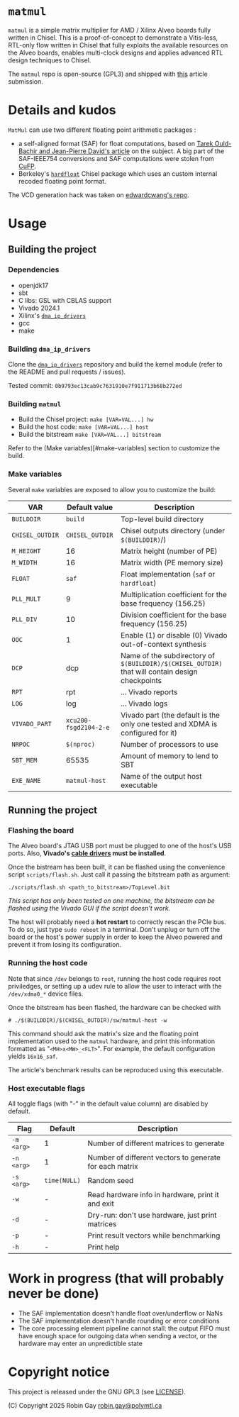 # `matmul`

`matmul` is a simple matrix multiplier for AMD / Xilinx Alveo boards
fully written in Chisel. This is a proof-of-concept to demonstrate a
Vitis-less, RTL-only flow written in Chisel that fully exploits the
available resources on the Alveo boards, enables multi-clock designs
and applies advanced RTL design techniques to Chisel.

The `matmul` repo is open-source (GPL3) and shipped with
[this](link_to_be_added) article submission.

# Details and kudos

`MatMul` can use two different floating point arithmetic packages :
- a self-aligned format (SAF) for float computations, based on [Tarek Ould-Bachir and
  Jean-Pierre David's article](https://doi.org/10.1145/2457443.2457444) on the
  subject. A big part of the SAF-IEEE754 conversions and SAF computations were
  stolen from [CuFP](https://github.com/FahimeHajizadeh/Custom-Float-HLS.git).
- Berkeley's [`hardfloat`](https://github.com/ucb-bar/berkeley-hardfloat)
  Chisel package which uses an custom internal recoded floating point format.

The VCD generation hack was taken on [edwardcwang's
repo](https://github.com/edwardcwang/decoupled-serializer).

# Usage
## Building the project
### Dependencies
- openjdk17
- sbt
- C libs: GSL with CBLAS support
- Vivado 2024.1
- Xilinx's [`dma_ip_drivers`](https://github.com/Xilinx/dma_ip_drivers.git)
- gcc
- make

### Building `dma_ip_drivers`
Clone the
[`dma_ip_drivers`](https://github.com/Xilinx/dma_ip_drivers.git)
repository and build the kernel module (refer to the README and pull
requests / issues).

Tested commit: `0b9793ec13cab9c7631910e7f911713b68b272ed`

### Building `matmul`
- Build the Chisel project:
`make [VAR=VAL...] hw`
- Build the host code:
`make [VAR=VAL...] host`
- Build the bitstream
`make [VAR=VAL...] bitstream`

Refer to the (Make variables)[#make-variables] section to customize
the build.

### Make variables
Several `make` variables are exposed to allow you to customize the
build:

| VAR             | Default value         | Description                                                                                     |
|-----------------|-----------------------|-------------------------------------------------------------------------------------------------|
| `BUILDDIR`      | `build`               | Top-level build directory                                                                       |
| `CHISEL_OUTDIR` | `CHISEL_OUTDIR`       | Chisel outputs directory (under `$(BUILDDIR)`/)                                                 |
| `M_HEIGHT`      | 16                    | Matrix height (number of PE)                                                                    |
| `M_WIDTH`       | 16                    | Matrix width (PE memory size)                                                                   |
| `FLOAT`         | `saf`                 | Float implementation (`saf` or `hardfloat`)                                                     |
| `PLL_MULT`      | 9                     | Multiplication coefficient for the base frequency (156.25)                                      |
| `PLL_DIV`       | 10                    | Division coefficient for the base frequency (156.25)                                            |
| `OOC`           | 1                     | Enable (1) or disable (0) Vivado out-of-context synthesis                                       |
| `DCP`           | dcp                   | Name of the subdirectory of `$(BUILDDIR)/$(CHISEL_OUTDIR)` that will contain design checkpoints |
| `RPT`           | rpt                   | ... Vivado reports                                                                              |
| `LOG`           | log                   | ... Vivado logs                                                                                 |
| `VIVADO_PART`   | `xcu200-fsgd2104-2-e` | Vivado part (the default is the only one tested and XDMA is configured for it)                  |
| `NRPOC`         | `$(nproc)`            | Number of processors to use                                                                     |
| `SBT_MEM`       | 65535                 | Amount of memory to lend to SBT                                                                 |
| `EXE_NAME`      | `matmul-host`         | Name of the output host executable                                                              |


## Running the project
### Flashing the board
The Alveo board's JTAG USB port must be plugged to one of the host's
USB ports. Also, __Vivado's [cable drivers](
https://docs.amd.com/r/en-US/ug973-vivado-release-notes-install-license/Installing-Cable-Drivers
) must be installed__.

Once the bistream has been built, it can be flashed using the
convenience script `scripts/flash.sh`. Just call it passing the
bitstream path as argument:
```
./scripts/flash.sh <path_to_bitstream>/TopLevel.bit
```
_This script has only been tested on one machine, the bitstream can be
flashed using the Vivado GUI if the script doesn't work._

The host will probably need a **hot restart** to correctly rescan the
PCIe bus. To do so, just type `sudo reboot` in a terminal. Don't
unplug or turn off the board or the host's power supply in order to
keep the Alveo powered and prevent it from losing its configuration.

### Running the host code
Note that since `/dev` belongs to `root`, running the host code
requires root priviledges, or setting up a udev rule to allow the user
to interact with the `/dev/xdma0_*` device files.

Once the bitstream has been flashed, the hardware can be checked
with
```
# ./$(BUILDDIR)/$(CHISEL_OUTDIR)/sw/matmul-host -w
```
This command should ask the matrix's size and the floating point
implementation used to the `matmul` hardware, and print this
information formatted as "`<MH>x<MW>_<FLT>`". For example, the default
configuration yields `16x16_saf`.

The article's benchmark results can be reproduced using this
executable.

### Host executable flags

All toggle flags (with "-" in the default value column) are disabled
by default.

| Flag       | Default <arg> | Description                                             |
|------------|---------------|---------------------------------------------------------|
| `-m <arg>` | 1             | Number of different matrices to generate                |
| `-n <arg>` | 1             | Number of different vectors to generate for each matrix |
| `-s <arg>` | `time(NULL)`  | Random seed                                             |
| `-w`       | -             | Read hardware info in hardware, print it and exit       |
| `-d`       | -             | Dry-run: don't use hardware, just print matrices        |
| `-p`       | -             | Print result vectors while benchmarking                 |
| `-h`       | -             | Print help                                              |

# Work in progress (that will probably never be done)

- The SAF implementation doesn't handle float over/underflow or NaNs
- The SAF implementation doesn't handle rounding or error conditions
- The core processing element pipeline cannot stall: the output FIFO
  must have enough space for outgoing data when sending a vector, or
  the hardware may enter an unpredictible state

# Copyright notice
This project is released under the GNU GPL3 (see
[LICENSE](./LICENSE)).

(C) Copyright 2025 Robin Gay <robin.gay@polymtl.ca>
